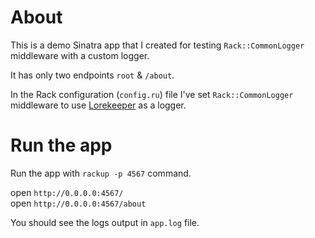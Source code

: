 # About

This is a demo Sinatra app that I created for testing `Rack::CommonLogger` middleware with a custom logger.

It has only two endpoints `root` & `/about`.

In the Rack configuration (`config.ru`) file I've set `Rack::CommonLogger` middleware to use [Lorekeeper](https://github.com/JordiPolo/lorekeeper) as a logger.

# Run the app

Run the app with `rackup -p 4567` command.

open `http://0.0.0.0:4567/` <br />
open `http://0.0.0.0:4567/about`

You should see the logs output in `app.log` file.
